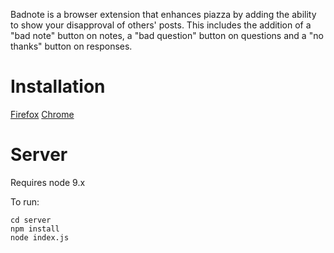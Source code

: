 Badnote is a browser extension that enhances piazza by adding the ability to show your disapproval of others' posts. This includes the addition of a "bad note" button on notes, a "bad question" button on questions and a "no thanks" button on responses.

# Installation
[Firefox](https://elanini.com/update/badnote.xpi)
[Chrome](https://elanini.com/update/badnote.crx)

# Server
Requires node 9.x

To run:
```
cd server
npm install
node index.js
```

